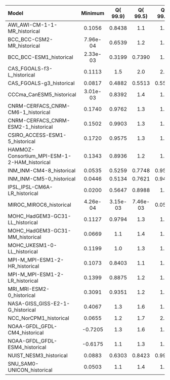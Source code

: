Model | Minimum | Q(   99.9) | Q(   99.5) | Q(   99.0) | Q(   95.0) | Q(   90.0) | Q(   75.0) | Q(   50.0) | Q(   25.0) | Q(   10.0) | Q(    5.0) | Q( 1.0000) | Q( 0.5000) | Q( 0.1000) | Maximum
 :-- |  :--:  |  :--:  |  :--:  |  :--:  |  :--:  |  :--:  |  :--:  |  :--:  |  :--:  |  :--:  |  :--:  |  :--:  |  :--:  |  :--:  |  :--: 
AWI_AWI-CM-1-1-MR_historical |  0.1056 |  0.8438 |     1.1 |     1.4 |     2.5 |     3.2 |     5.0 |     7.5 |    10.6 |    14.4 |    16.7 |    20.5 |    21.9 |    24.5 |    43.5
BCC_BCC-CSM2-MR_historical |  7.96e-04 |  0.6539 |     1.2 |     1.5 |     2.7 |     3.4 |     5.0 |     7.4 |    10.3 |    14.0 |    16.2 |    19.8 |    21.1 |    23.4 |    42.4
BCC_BCC-ESM1_historical |  2.33e-03 |  0.3199 |  0.7390 |     1.0 |     2.2 |     2.9 |     4.5 |     6.8 |     9.7 |    13.2 |    15.4 |    19.0 |    20.3 |    22.5 |    35.0
CAS_FGOALS-f3-L_historical |  0.1113 |     1.5 |     2.0 |     2.2 |     3.3 |     4.1 |     5.8 |     8.2 |    11.2 |    14.6 |    16.7 |    20.4 |    21.7 |    24.4 |    45.1
CAS_FGOALS-g3_historical |  0.0817 |  0.4882 |  0.5513 |  0.5517 |     2.9 |     3.8 |     5.6 |     7.9 |    10.8 |    14.0 |    16.0 |    19.3 |    20.5 |    22.6 |    52.5
CCCma_CanESM5_historical |  3.01e-03 |  0.8392 |     1.4 |     1.7 |     2.8 |     3.6 |     5.4 |     7.9 |    10.8 |    14.5 |    16.7 |    20.5 |    21.7 |    24.0 |    46.1
CNRM-CERFACS_CNRM-CM6-1_historical |  0.1740 |  0.9762 |     1.3 |     1.6 |     2.6 |     3.4 |     5.0 |     7.4 |    10.6 |    14.3 |    16.5 |    20.1 |    21.3 |    23.6 |    43.9
CNRM-CERFACS_CNRM-ESM2-1_historical |  0.1502 |  0.9903 |     1.3 |     1.6 |     2.6 |     3.4 |     5.0 |     7.4 |    10.6 |    14.3 |    16.4 |    20.0 |    21.3 |    23.6 |    43.7
CSIRO_ACCESS-ESM1-5_historical |  0.1720 |  0.9575 |     1.3 |     1.5 |     2.5 |     3.2 |     5.0 |     7.6 |    10.7 |    14.1 |    16.1 |    19.7 |    21.3 |    25.2 |    54.4
HAMMOZ-Consortium_MPI-ESM-1-2-HAM_historical |  0.1343 |  0.8936 |     1.2 |     1.4 |     2.4 |     3.2 |     4.8 |     7.2 |    10.3 |    13.9 |    16.1 |    20.0 |    21.3 |    23.8 |    43.0
INM_INM-CM4-8_historical |  0.0535 |  0.5259 |  0.7748 |  0.9569 |     1.8 |     2.5 |     4.2 |     6.4 |     9.5 |    13.6 |    16.1 |    20.3 |    21.7 |    24.4 |    43.0
INM_INM-CM5-0_historical |  0.0446 |  0.5134 |  0.7621 |  0.9411 |     1.8 |     2.5 |     4.2 |     6.4 |     9.5 |    13.6 |    16.1 |    20.3 |    21.7 |    24.4 |    44.1
IPSL_IPSL-CM6A-LR_historical |  0.0200 |  0.5647 |  0.8988 |     1.2 |     2.3 |     3.1 |     4.9 |     7.3 |    10.3 |    13.9 |    16.0 |    19.8 |    21.1 |    23.8 |    43.0
MIROC_MIROC6_historical |  4.26e-04 |  3.15e-03 |  7.46e-03 |  0.0539 |     1.6 |     2.4 |     4.2 |     6.7 |     9.9 |    13.8 |    16.4 |    20.8 |    22.4 |    25.5 |    45.8
MOHC_HadGEM3-GC31-LL_historical |  0.1127 |  0.9794 |     1.3 |     1.4 |     2.2 |     3.0 |     4.8 |     7.4 |    10.4 |    13.8 |    15.7 |    18.9 |    20.0 |    22.2 |    38.4
MOHC_HadGEM3-GC31-MM_historical |  0.0669 |     1.1 |     1.4 |     1.6 |     2.5 |     3.3 |     5.2 |     7.9 |    10.9 |    14.4 |    16.4 |    19.8 |    21.1 |    23.9 |    46.3
MOHC_UKESM1-0-LL_historical |  0.1199 |     1.0 |     1.3 |     1.5 |     2.3 |     3.0 |     4.9 |     7.5 |    10.4 |    13.7 |    15.7 |    18.9 |    20.0 |    22.2 |    43.4
MPI-M_MPI-ESM1-2-HR_historical |  0.1073 |  0.8403 |     1.1 |     1.4 |     2.4 |     3.2 |     4.9 |     7.3 |    10.4 |    14.1 |    16.3 |    20.0 |    21.3 |    23.8 |    44.2
MPI-M_MPI-ESM1-2-LR_historical |  0.1399 |  0.8875 |     1.2 |     1.4 |     2.5 |     3.3 |     5.0 |     7.4 |    10.5 |    14.2 |    16.5 |    20.3 |    21.6 |    24.1 |    41.5
MRI_MRI-ESM2-0_historical |  0.3091 |  0.9351 |     1.2 |     1.4 |     2.4 |     3.4 |     5.9 |     8.6 |    12.1 |    16.4 |    19.4 |    24.2 |    25.9 |    29.7 |   170.7
NASA-GISS_GISS-E2-1-G_historical |  0.4067 |     1.3 |     1.6 |     1.8 |     2.5 |     3.1 |     4.3 |     6.4 |     9.5 |    13.0 |    15.2 |    19.0 |    20.3 |    22.8 |    35.3
NCC_NorCPM1_historical |  0.0655 |     1.2 |     1.7 |     2.0 |     3.2 |     4.0 |     5.6 |     7.8 |    10.5 |    13.7 |    15.7 |    19.1 |    20.3 |    22.4 |    36.6
NOAA-GFDL_GFDL-CM4_historical | -0.7205 |     1.3 |     1.6 |     1.7 |     2.6 |     3.2 |     4.9 |     7.6 |    10.8 |    14.6 |    16.9 |    20.8 |    22.3 |    25.3 |    48.1
NOAA-GFDL_GFDL-ESM4_historical | -0.6175 |     1.1 |     1.3 |     1.6 |     2.5 |     3.2 |     4.8 |     7.5 |    10.7 |    14.7 |    16.9 |    20.9 |    22.3 |    25.2 |    46.6
NUIST_NESM3_historical |  0.0883 |  0.6303 |  0.8423 |  0.9932 |     1.7 |     2.4 |     3.9 |     6.2 |     9.0 |    12.1 |    14.1 |    17.6 |    18.7 |    21.0 |    35.9
SNU_SAM0-UNICON_historical |  0.0503 |     1.1 |     1.4 |     1.7 |     2.9 |     3.7 |     5.2 |     7.6 |    10.6 |    14.4 |    16.7 |    20.5 |    21.8 |    24.4 |    41.7
